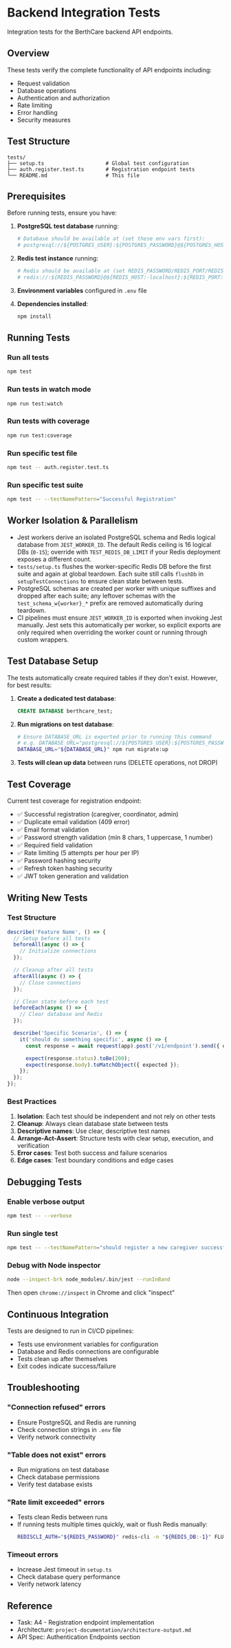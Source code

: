 # Backend Integration Tests

Integration tests for the BerthCare backend API endpoints.

## Overview

These tests verify the complete functionality of API endpoints including:

- Request validation
- Database operations
- Authentication and authorization
- Rate limiting
- Error handling
- Security measures

## Test Structure

```
tests/
├── setup.ts                    # Global test configuration
├── auth.register.test.ts       # Registration endpoint tests
└── README.md                   # This file
```

## Prerequisites

Before running tests, ensure you have:

1. **PostgreSQL test database** running:

   ```bash
   # Database should be available at (set these env vars first):
   # postgresql://${POSTGRES_USER}:${POSTGRES_PASSWORD}@${POSTGRES_HOST}:${POSTGRES_PORT}/${POSTGRES_DB}_test
   ```

2. **Redis test instance** running:

   ```bash
   # Redis should be available at (set REDIS_PASSWORD/REDIS_PORT/REDIS_DB):
   # redis://:${REDIS_PASSWORD}@${REDIS_HOST:-localhost}:${REDIS_PORT:-6379}/${REDIS_DB:-1}
   ```

3. **Environment variables** configured in `.env` file

4. **Dependencies installed**:
   ```bash
   npm install
   ```

## Running Tests

### Run all tests

```bash
npm test
```

### Run tests in watch mode

```bash
npm run test:watch
```

### Run tests with coverage

```bash
npm run test:coverage
```

### Run specific test file

```bash
npm test -- auth.register.test.ts
```

### Run specific test suite

```bash
npm test -- --testNamePattern="Successful Registration"
```

## Worker Isolation & Parallelism

- Jest workers derive an isolated PostgreSQL schema and Redis logical database from `JEST_WORKER_ID`. The default Redis ceiling is 16 logical DBs (`0-15`); override with `TEST_REDIS_DB_LIMIT` if your Redis deployment exposes a different count.
- `tests/setup.ts` flushes the worker-specific Redis DB before the first suite and again at global teardown. Each suite still calls `flushDb` in `setupTestConnections` to ensure clean state between tests.
- PostgreSQL schemas are created per worker with unique suffixes and dropped after each suite; any leftover schemas with the `test_schema_w{worker}_*` prefix are removed automatically during teardown.
- CI pipelines must ensure `JEST_WORKER_ID` is exported when invoking Jest manually. Jest sets this automatically per worker, so explicit exports are only required when overriding the worker count or running through custom wrappers.

## Test Database Setup

The tests automatically create required tables if they don't exist. However, for best results:

1. **Create a dedicated test database**:

   ```sql
   CREATE DATABASE berthcare_test;
   ```

2. **Run migrations on test database**:

   ```bash
   # Ensure DATABASE_URL is exported prior to running this command
   # e.g. DATABASE_URL="postgresql://${POSTGRES_USER}:${POSTGRES_PASSWORD}@${POSTGRES_HOST}:${POSTGRES_PORT}/${POSTGRES_DB}_test"
   DATABASE_URL="${DATABASE_URL}" npm run migrate:up
   ```

3. **Tests will clean up data** between runs (DELETE operations, not DROP)

## Test Coverage

Current test coverage for registration endpoint:

- ✅ Successful registration (caregiver, coordinator, admin)
- ✅ Duplicate email validation (409 error)
- ✅ Email format validation
- ✅ Password strength validation (min 8 chars, 1 uppercase, 1 number)
- ✅ Required field validation
- ✅ Rate limiting (5 attempts per hour per IP)
- ✅ Password hashing security
- ✅ Refresh token hashing security
- ✅ JWT token generation and validation

## Writing New Tests

### Test Structure

```typescript
describe('Feature Name', () => {
  // Setup before all tests
  beforeAll(async () => {
    // Initialize connections
  });

  // Cleanup after all tests
  afterAll(async () => {
    // Close connections
  });

  // Clean state before each test
  beforeEach(async () => {
    // Clear database and Redis
  });

  describe('Specific Scenario', () => {
    it('should do something specific', async () => {
      const response = await request(app).post('/v1/endpoint').send({ data });

      expect(response.status).toBe(200);
      expect(response.body).toMatchObject({ expected });
    });
  });
});
```

### Best Practices

1. **Isolation**: Each test should be independent and not rely on other tests
2. **Cleanup**: Always clean database state between tests
3. **Descriptive names**: Use clear, descriptive test names
4. **Arrange-Act-Assert**: Structure tests with clear setup, execution, and verification
5. **Error cases**: Test both success and failure scenarios
6. **Edge cases**: Test boundary conditions and edge cases

## Debugging Tests

### Enable verbose output

```bash
npm test -- --verbose
```

### Run single test

```bash
npm test -- --testNamePattern="should register a new caregiver successfully"
```

### Debug with Node inspector

```bash
node --inspect-brk node_modules/.bin/jest --runInBand
```

Then open `chrome://inspect` in Chrome and click "inspect"

## Continuous Integration

Tests are designed to run in CI/CD pipelines:

- Tests use environment variables for configuration
- Database and Redis connections are configurable
- Tests clean up after themselves
- Exit codes indicate success/failure

## Troubleshooting

### "Connection refused" errors

- Ensure PostgreSQL and Redis are running
- Check connection strings in `.env` file
- Verify network connectivity

### "Table does not exist" errors

- Run migrations on test database
- Check database permissions
- Verify test database exists

### "Rate limit exceeded" errors

- Tests clean Redis between runs
- If running tests multiple times quickly, wait or flush Redis manually:
  ```bash
  REDISCLI_AUTH="${REDIS_PASSWORD}" redis-cli -n "${REDIS_DB:-1}" FLUSHDB
  ```

### Timeout errors

- Increase Jest timeout in `setup.ts`
- Check database query performance
- Verify network latency

## Reference

- Task: A4 - Registration endpoint implementation
- Architecture: `project-documentation/architecture-output.md`
- API Spec: Authentication Endpoints section
